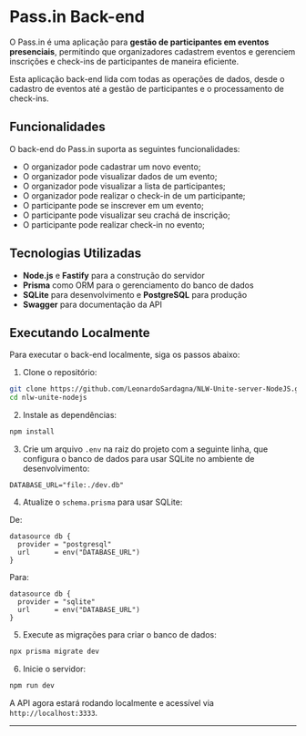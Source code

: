 # Pass.in Back-end

O Pass.in é uma aplicação para **gestão de participantes em eventos presenciais**, permitindo que organizadores cadastrem eventos e gerenciem inscrições e check-ins de participantes de maneira eficiente.

Esta aplicação back-end lida com todas as operações de dados, desde o cadastro de eventos até a gestão de participantes e o processamento de check-ins.

## Funcionalidades

O back-end do Pass.in suporta as seguintes funcionalidades:

- O organizador pode cadastrar um novo evento;
- O organizador pode visualizar dados de um evento;
- O organizador pode visualizar a lista de participantes;
- O organizador pode realizar o check-in de um participante;
- O participante pode se inscrever em um evento;
- O participante pode visualizar seu crachá de inscrição;
- O participante pode realizar check-in no evento;

## Tecnologias Utilizadas

- **Node.js** e **Fastify** para a construção do servidor
- **Prisma** como ORM para o gerenciamento do banco de dados
- **SQLite** para desenvolvimento e **PostgreSQL** para produção
- **Swagger** para documentação da API

## Executando Localmente

Para executar o back-end localmente, siga os passos abaixo:

1. Clone o repositório:

```bash
git clone https://github.com/LeonardoSardagna/NLW-Unite-server-NodeJS.git
cd nlw-unite-nodejs
```

2. Instale as dependências:

```bash
npm install
```

3. Crie um arquivo `.env` na raiz do projeto com a seguinte linha, que configura o banco de dados para usar SQLite no ambiente de desenvolvimento:

```env
DATABASE_URL="file:./dev.db"
```

4. Atualize o `schema.prisma` para usar SQLite:

De:

```prisma
datasource db {
  provider = "postgresql"
  url      = env("DATABASE_URL")
}
```

Para:

```prisma
datasource db {
  provider = "sqlite"
  url      = env("DATABASE_URL")
}
```

5. Execute as migrações para criar o banco de dados:

```bash
npx prisma migrate dev
```

6. Inicie o servidor:

```bash
npm run dev
```

A API agora estará rodando localmente e acessível via `http://localhost:3333`.

---